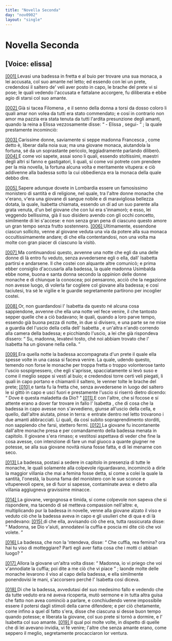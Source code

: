 ```yaml
---
title: "Novella Seconda"
day: "nov0902"
layout: "single"
---
```

<div id="nov0902" type="novella" who="elissa">
 <h1>
  Novella Seconda
 </h1>
 <p>
  <h2>
   [Voice: elissa]
  </h2>
 </p>
 <argument>
  <p>
   <a href="{{ site.baseurl }}enDecameron/nov0902#p09020001">
    [001]
   </a>
   Levasi una badessa in fretta e al buio per trovare una sua monaca, a lei accusata, col suo amante nel letto; ed essendo con lei un prete, credendosi il saltero de' veli aver posto in capo, le brache del prete vi si pose; le quali vedendo l'accusata e fattalane accorgere, fu diliberata e ebbe agio di starsi col suo amante.
  </p>
 </argument>
 <div3 type="commentary" who="author">
  <p>
   <a href="{{ site.baseurl }}enDecameron/nov0902#p09020002">
    [002]
   </a>
   Gi&agrave; si tacea
   <name persref="filomena" type="person">
    Filomena
   </name>
   , e il senno della donna a torsi da dosso coloro li quali amar non volea da tutti era stato commendato; e cos&iacute; in contrario non amor ma pazzia era stata tenuta da tutti l'ardita presunzione degli amanti, quando
   <name persref="emilia" type="person">
    la reina
   </name>
   a
   <name persref="elissa" type="person">
    Elissa
   </name>
   vezzosamente disse:
   <q direct="unspecified" who="emilia">
    -
    <name persref="elissa" type="person">
     Elissa
    </name>
    , segui-
   </q>
   ; la quale prestamente incominci&ograve;:
  </p>
 </div3>
 <div3 type="commentary" who="elissa">
  <p>
   <a href="{{ site.baseurl }}enDecameron/nov0902#p09020003">
    [003]
   </a>
   Carissime donne, saviamente si seppe
   <name persref="francesca" type="person">
    madonna Francesca
   </name>
   , come detto &egrave;, liberar dalla noia sua; ma una giovane monaca, aiutandola la fortuna, s&eacute; da un soprastante pericolo, leggiadramente parlando diliber&ograve;.
   <a href="{{ site.baseurl }}enDecameron/nov0902#p09020004">
    [004]
   </a>
   E come voi sapete, assai sono li quali, essendo stoltissimi, maestri degli altri si fanno e gastigatori, li quali, s&iacute; come voi potrete com prendere per la mia novella, la fortuna alcuna volta e meritamente vitupera: e ci&ograve; addivenne alla badessa sotto la cui obbedienza era la monaca della quale debbo dire.
  </p>
 </div3>
 <p>
  <a href="{{ site.baseurl }}enDecameron/nov0902#p09020005">
   [005]
  </a>
  Sapere adunque dovete in
  <name placeref="lombardia" type="place">
   Lombardia
  </name>
  essere un famosissimo monistero di santit&agrave; e di religione, nel quale, tra l'altre donne monache che v'erano, v'era una giovane di sangue nobile e di maravigliosa bellezza dotata, la quale,
  <name persref="isabetta" type="person">
   Isabetta
  </name>
  chiamata, essendo un d&iacute; ad un suo parente alla grata venuta, d'un bel giovane che con lui era s'innamor&ograve;; e esso, lei veggendo bellissima, gi&agrave; il suo disidero avendo con gli occhi concetto, similmente di lei s'accese: e non senza gran pena di ciascuno questo amore un gran tempo senza frutto sostennero.
  <a href="{{ site.baseurl }}enDecameron/nov0902#p09020006">
   [006]
  </a>
  Ultimamente, essendone ciascun sollicito, venne al giovane veduta una via da potere alla sua monaca occultissimamente andare; di che ella contentandosi, non una volta ma molte con gran piacer di ciascuno la visit&ograve;.
 </p>
 <p>
  <a href="{{ site.baseurl }}enDecameron/nov0902#p09020007">
   [007]
  </a>
  Ma continuandosi questo, avvenne una notte che egli da una delle donne di l&agrave; entro fu veduto, senza avvedersene egli o ella, dall'
  <name persref="isabetta" type="person">
   Isabetta
  </name>
  partirsi e andarsene. Il che costei con alquante altre comunic&ograve;; e prima ebber consiglio d'accusarla alla badessa, la quale
  <name persref="usimbalda" type="person">
   madonna Usimbalda
  </name>
  ebbe nome, buona e santa donna secondo la oppinion delle donne monache e di chiunque la conoscea; poi pensarono, acci&ograve; che la negazione non avesse luogo, di volerla far cogliere col giovane alla badessa; e cos&iacute; taciutesi, tra s&eacute; le vigilie e le guardie segretamente partirono per incoglier costei.
 </p>
 <p>
  <a href="{{ site.baseurl }}enDecameron/nov0902#p09020008">
   [008]
  </a>
  Or, non guardandosi l'
  <name persref="isabetta" type="person">
   Isabetta
  </name>
  da questo n&eacute; alcuna cosa sappiendone, avvenne che ella una notte vel fece venire, il che tantosto sepper quelle che a ci&ograve; badavano; le quali, quando a loro parve tempo, essendo gi&agrave; buona pezza di notte, in due si divisero, e una parte se ne mise a guardia del l'uscio della cella dell'
  <name persref="isabetta" type="person">
   Isabetta
  </name>
  , e un'altra n'and&ograve; correndo alla camera della badessa; e picchiando l'uscio, a lei che gi&agrave; rispondeva dissero:
  <q direct="unspecified" who="monache-0902">
   Su, madonna, levatevi tosto, ch&eacute; noi abbiam trovato che l'
   <name persref="isabetta" type="person">
    Isabetta
   </name>
   ha un giovane nella cella.
  </q>
 </p>
 <p>
  <a href="{{ site.baseurl }}enDecameron/nov0902#p09020009">
   [009]
  </a>
  Era quella notte la badessa accompagnata d'un prete il quale ella spesse volte in una cassa si faceva venire. La quale, udendo questo, temendo non forse le monache per troppa fretta o troppo volonterose tanto l'uscio sospignessero, che egli s'aprisse, spacciatamente si lev&ograve; suso e come il meglio seppe si vest&iacute; al buio; e credendosi torre certi veli piegati, li quali in capo portano e chiamanli il saltero, le venner tolte le brache del prete;
  <a href="{{ site.baseurl }}enDecameron/nov0902#p09020010">
   [010]
  </a>
  e tanta fu la fretta che, senza avvedersene in luogo del saltero le si gitt&ograve; in capo e usc&iacute; fuori e prestamente l'uscio si riserr&ograve; dietro dicendo:
  <q direct="unspecified" who="usimbalda">
   Dove &egrave; questa maladetta da Dio?
  </q>
  <a href="{{ site.baseurl }}enDecameron/nov0902#p09020011">
   [011]
  </a>
  E con l'altre, che s&iacute; focose e s&iacute; attente erano a dover far trovare in fallo l'
  <name persref="isabetta" type="person">
   Isabetta
  </name>
  , che di cosa che la badessa in capo avesse non s'avvedieno, giunse all'uscio della cella, e quello, dall'altre aiutata, pinse in terra: e entrate dentro nel letto trovarono i due amanti abbracciati. Li quali, da cos&iacute; subito sopraprendimento storditi, non sappiendo che farsi, stettero fermi.
  <a href="{{ site.baseurl }}enDecameron/nov0902#p09020012">
   [012]
  </a>
  La giovane fu incontanente dall'altre monache presa e per comandamento della badessa menata in capitolo. Il giovane s'era rimaso; e vestitosi aspettava di veder che fine la cosa avesse, con intenzione di fare un mal giuoco a quante giugner ne potesse, se alla sua giovane novit&agrave; niuna fosse fatta, e di lei menarne con seco.
 </p>
 <p>
  <a href="{{ site.baseurl }}enDecameron/nov0902#p09020013">
   [013]
  </a>
  La badessa, postasi a sedere in capitolo in presenzia di tutte le monache, le quali solamente alla colpevole riguardavano, incominci&ograve; a dirle la maggior villania che mai a femina fosse detta, s&iacute; come a colei la quale la santit&agrave;, l'onest&agrave;, la buona fama del monistero con le sue sconce e vituperevoli opere, se di fuor si sapesse, contaminate avea: e dietro alla villania aggiugneva gravissime minacce.
 </p>
 <p>
  <a href="{{ site.baseurl }}enDecameron/nov0902#p09020014">
   [014]
  </a>
  La giovane, vergognosa e timida, s&iacute; come colpevole non sapeva che si rispondere, ma tacendo di s&eacute; metteva compassion nell'altre: e, multiplicando pur la badessa in novelle, venne alla giovane alzato il viso e veduto ci&ograve; che la badessa aveva in capo e gli usulieri che di qua e di l&agrave; pendevano:
  <a href="{{ site.baseurl }}enDecameron/nov0902#p09020015">
   [015]
  </a>
  di che ella, avvisando ci&ograve; che era, tutta rassicurata disse:
  <q direct="unspecified" who="isabetta">
   Madonna, se Dio v'aiuti, annodatevi la cuffia e poscia mi dite ci&ograve; che voi volete.
  </q>
 </p>
 <p>
  <a href="{{ site.baseurl }}enDecameron/nov0902#p09020016">
   [016]
  </a>
  La badessa, che non la 'ntendeva, disse:
  <q direct="unspecified" who="usimbalda">
   Che cuffia, rea femina? ora hai tu viso di motteggiare? Parti egli aver fatta cosa che i motti ci abbian luogo?
  </q>
 </p>
 <p>
  <a href="{{ site.baseurl }}enDecameron/nov0902#p09020017">
   [017]
  </a>
  Allora la giovane un'altra volta disse:
  <q direct="unspecified" who="isabetta">
   Madonna, io vi priego che voi v'annodiate la cuffia; poi dite a me ci&ograve; che vi piace
  </q>
  ; laonde molte delle monache levarono il viso al capo della badessa, e ella similmente ponendovisi le mani, s'accorsero perch&eacute; l'
  <name persref="isabetta" type="person">
   Isabetta
  </name>
  cos&iacute; diceva.
 </p>
 <p>
  <a href="{{ site.baseurl }}enDecameron/nov0902#p09020018">
   [018]
  </a>
  Di che la badessa, avvedutasi del suo medesimo fallo e vedendo che da tutte veduto era n&eacute; aveva ricoperta, mut&ograve; sermone e in tutta altra guisa che fatto non avea cominci&ograve; a parlare, e conchiudendo venne impossibile essere il potersi dagli stimoli della carne difendere; e per ci&ograve; chetamente, come infino a quel d&iacute; fatto s'era, disse che ciascuna si desse buon tempo quando potesse; e liberata la giovane, col suo prete si torn&ograve; a dormire, e l'
  <name persref="isabetta" type="person">
   Isabetta
  </name>
  col suo amante.
  <a href="{{ site.baseurl }}enDecameron/nov0902#p09020019">
   [019]
  </a>
  Il qual poi molte volte, in dispetto di quelle che di lei avevano invidia, vi f&eacute; venire; l'altre che senza amante erano, come seppero il meglio, segretamente procacciaron lor ventura.
 </p>
</div>